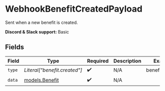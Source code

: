 # WebhookBenefitCreatedPayload

Sent when a new benefit is created.

**Discord & Slack support:** Basic


## Fields

| Field                                  | Type                                   | Required                               | Description                            | Example                                |
| -------------------------------------- | -------------------------------------- | -------------------------------------- | -------------------------------------- | -------------------------------------- |
| `type`                                 | *Literal["benefit.created"]*           | :heavy_check_mark:                     | N/A                                    | benefit.created                        |
| `data`                                 | [models.Benefit](../models/benefit.md) | :heavy_check_mark:                     | N/A                                    |                                        |
